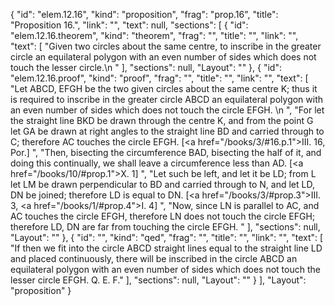 {
  "id": "elem.12.16",
  "kind": "proposition",
  "frag": "prop.16",
  "title": "Proposition 16.",
  "link": "",
  "text": null,
  "sections": [
    {
      "id": "elem.12.16.theorem",
      "kind": "theorem",
      "frag": "",
      "title": "",
      "link": "",
      "text": [
        "Given two circles about the same centre, to inscribe in the greater circle an equilateral polygon with an even number of sides which does not touch the lesser circle.\n       "
      ],
      "sections": null,
      "Layout": ""
    },
    {
      "id": "elem.12.16.proof",
      "kind": "proof",
      "frag": "",
      "title": "",
      "link": "",
      "text": [
        "Let ABCD, EFGH be the two given circles about the same centre K; thus it is required to inscribe in the greater circle ABCD an equilateral polygon with an even number of sides which does not touch the circle EFGH. \n      ",
        "For let the straight line BKD be drawn through the centre K, and from the point G let GA be drawn at right angles to the straight line BD and carried through to C; therefore AC touches the circle EFGH. [<a href=\"/books/3/#16.p.1\">III. 16, Por.</a>] ",
        "Then, bisecting the circumference BAD, bisecting the half of it, and doing this continually, we shall leave a circumference less than AD. [<a href=\"/books/10/#prop.1\">X. 1</a>] ",
        "Let such be left, and let it be LD; from L let LM be drawn perpendicular to BD and carried through to N, and let LD, DN be joined; therefore LD is equal to DN. [<a href=\"/books/3/#prop.3\">III. 3</a>, <a href=\"/books/1/#prop.4\">I. 4</a>] ",
        "Now, since LN is parallel to AC, and AC touches the circle EFGH, therefore LN does not touch the circle EFGH; therefore LD, DN are far from touching the circle EFGH. "
      ],
      "sections": null,
      "Layout": ""
    },
    {
      "id": "",
      "kind": "qed",
      "frag": "",
      "title": "",
      "link": "",
      "text": [
        "If then we fit into the circle ABCD straight lines equal to the straight line LD and placed continuously, there will be inscribed in the circle ABCD an equilateral polygon with an even number of sides which does not touch the lesser circle EFGH. Q. E. F."
      ],
      "sections": null,
      "Layout": ""
    }
  ],
  "Layout": "proposition"
}
